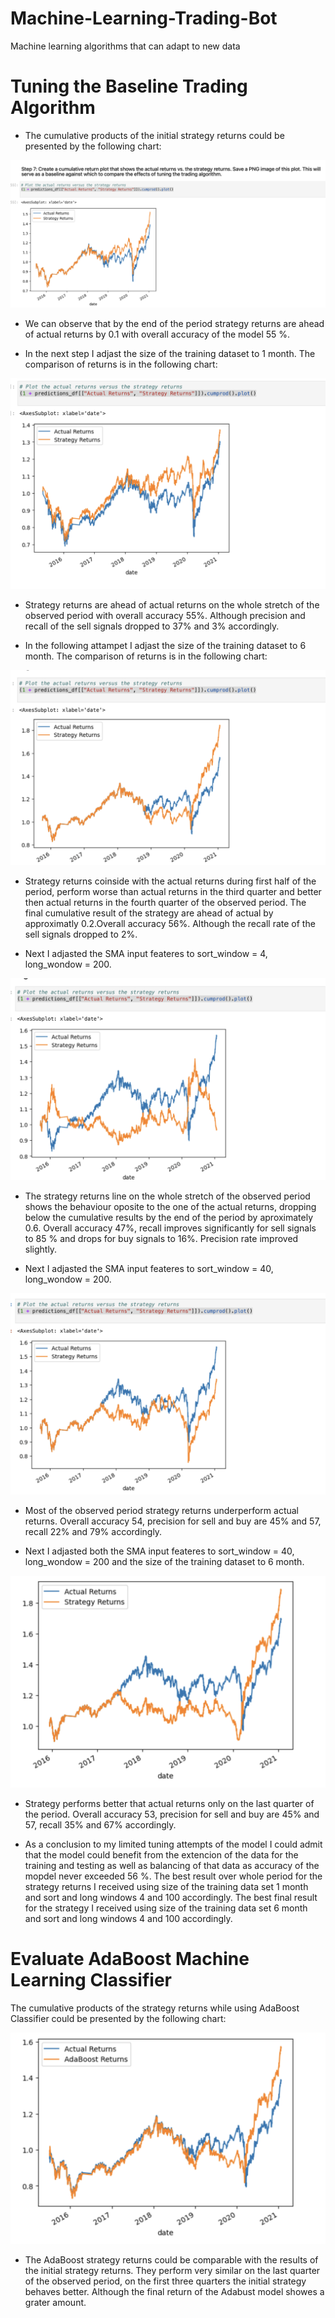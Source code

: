 # Machine-Learning-Trading-Bot
Machine learning algorithms that can adapt to new data

# Tuning the Baseline Trading Algorithm

* The cumulative products of the initial strategy returns could be presented by the following chart:

![Short Window = 4, Long Window = 100, Period of Traning Data = 3 months](4-100_3-mont.png)

* We can observe that by the end of the period  strategy returns are ahead of actual returns by 0.1 with overall accuracy of the model 55 %.


* In the next step I adjast the size of the training dataset to 1 month. The comparison of returns is in the following chart:

![Short Window = 4, Long Window = 100, Period of Traning Data = 1 months](1_month.png)

 * Strategy returns are ahead of actual returns on the whole stretch of the observed period with overall accuracy 55%. Although precision and recall of the sell signals dropped to 37% and 3% accordingly.   


* In the following attampet I adjast the size of the training dataset to 6 month. The comparison of returns is in the following chart:

![Short Window = 4, Long Window = 100, Period of Traning Data = 6 months ](6_months.png)

 * Strategy returns coinside with the  actual returns during first half of the period, perform worse than actual returns in the third quarter and better then actual returns in the fourth quarter of the observed period. The final cumulative result of the strategy are ahead of actual by approximatly 0.2.Overall accuracy 56%. Although the recall rate of the sell signals dropped to 2%.


* Next I adjasted the SMA input feateres to sort_window = 4, long_wondow = 200.

![Short Window = 4, Long Window = 200, Period of Traning Data = 3 months](4_200.png)

* The strategy returns line on the whole stretch of the observed period shows the behaviour oposite to the one of the actual returns, dropping below the cumulative results by the end of the period by aproximately 0.6. Overall accuracy 47%,  recall improves significantly for sell signals to 85 % and drops for buy signals to 16%. Precision rate improved slightly.


* Next I adjasted the SMA input feateres to sort_window = 40, long_wondow = 200.

![Short Window = 40, Long Window = 200, Period of Traning Data = 3 months](40_200.png)

* Most of the observed period strategy returns underperform actual returns. Overall accuracy 54, precision for sell and buy are 45% and 57, recall 22% and 79% accordingly.


* Next I adjasted both the SMA input feateres to sort_window = 40, long_wondow = 200 and the size of the training dataset to 6 month.

![Short Window = 40, Long Window = 200, Period of Traning Data = 6 months](40-200_6-months.png)

* Strategy performs better that actual returns only on the last quarter of the period. Overall accuracy 53, precision for sell and buy are 45% and 57, recall 35% and 67% accordingly.


* As a conclusion to my limited tuning attempts of the model I could admit that the model could benefit from the extencion of the data for the training and testing as well as balancing of that data as  accuracy of the mopdel never exceeded 56 %. The best result over whole period for the strategy returns I received using size of the training data set 1 month and sort and long windows 4 and 100 accordingly. The best final result for the strategy I received using size of the training data set 6 month and sort and long windows 4 and 100 accordingly. 


# Evaluate AdaBoost Machine Learning Classifier

The cumulative products of the strategy returns while using AdaBoost Classifier could be presented by the following chart:

![Short Window = 4, Long Window = 100, Period of Traning Data = 3 months](AdaBust_4-100_3-months.png)

* The AdaBoost strategy returns could be comparable with the results of the initial strategy returns. They perform very similar on the last quarter of the observed period, on the first three quarters the initial strategy behaves better. Although the final return of the Adabust model showes a grater amount. 
